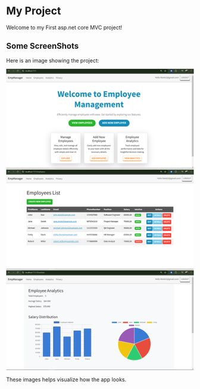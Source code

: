 # My Project

Welcome to my First asp.net core MVC project!

## Some ScreenShots

Here is an image showing the project:

![Project Screenshots](JokesApp/Images/CAP1.png)
![CAP2 ](JokesApp/Images/CAP2.png)
![CAP3 ](JokesApp/Images/CAP3.png)

These images helps visualize how the app looks.

